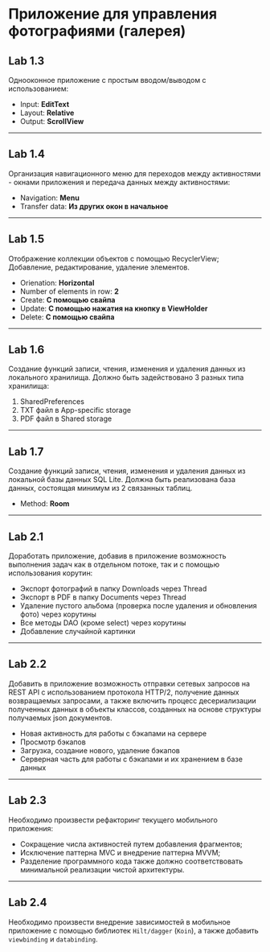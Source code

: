 # Приложение для управления фотографиями (галерея)

## Lab 1.3
Однооконное приложение с простым вводом/выводом с использованием:
- Input: **EditText**
- Layout: **Relative**
- Output: **ScrollView**
---
## Lab 1.4
Организация навигационного меню для переходов между активностями - окнами приложения и передача данных между активностями:
- Navigation: **Menu**
- Transfer data: **Из других окон в начальное**
---
## Lab 1.5
Отображение коллекции объектов с помощью RecyclerView; Добавление, редактирование, удаление элементов.
- Orienation: **Horizontal**
- Number of elements in row: **2**
- Create: **С помощью свайпа**
- Update: **С помощью нажатия на кнопку в ViewHolder**
- Delete: **С помощью свайпа**
---
## Lab 1.6
Создание функций записи, чтения, изменения и удаления данных из локального хранилища. Должно быть задействовано 3 разных типа хранилища:
1. SharedPreferences
2. TXT файл в App-specific storage
3. PDF файл в Shared storage
---
## Lab 1.7
Создание функций записи, чтения, изменения и удаления данных из локальной базы данных SQL Lite. Должна быть реализована база данных, состоящая минимум из 2 связанных таблиц.
- Method: **Room**
---
## Lab 2.1
Доработать приложение, добавив в приложение возможность выполнения задач как в отдельном потоке, так и с помощью использования корутин:
- Экспорт фотографий в папку Downloads через Thread
- Экспорт в PDF в папку Documents через Thread
- Удаление пустого альбома (проверка после удаления и обновления фото) через корутины
- Все методы DAO (кроме select) через корутины
- Добавление случайной картинки
---
## Lab 2.2
Добавить в приложение возможность отправки сетевых запросов на REST API с использованием протокола HTTP/2, 
получение данных возвращаемых запросами, а также включить процесс десериализации полученных данных в объекты классов, 
созданных на основе структуры получаемых json документов. 
- Новая активность для работы с бэкапами на сервере
- Просмотр бэкапов
- Загрузка, создание нового, удаление бэкапов
- Серверная часть для работы с бэкапами и их хранением в базе данных
___
## Lab 2.3
Необходимо произвести рефакторинг текущего мобильного приложения:
- Сокращение числа активностей путем добавления фрагментов;
- Исключение паттерна MVC и внедрение паттерна MVVM;
- Разделение программного кода также должно соответствовать минимальной реализации чистой архитектуры.
___
## Lab 2.4
Необходимо произвести внедрение зависимостей в мобильное приложение с помощью библиотек `Hilt/dagger` (`Koin`), 
а также добавить `viewbinding` и `databinding`.